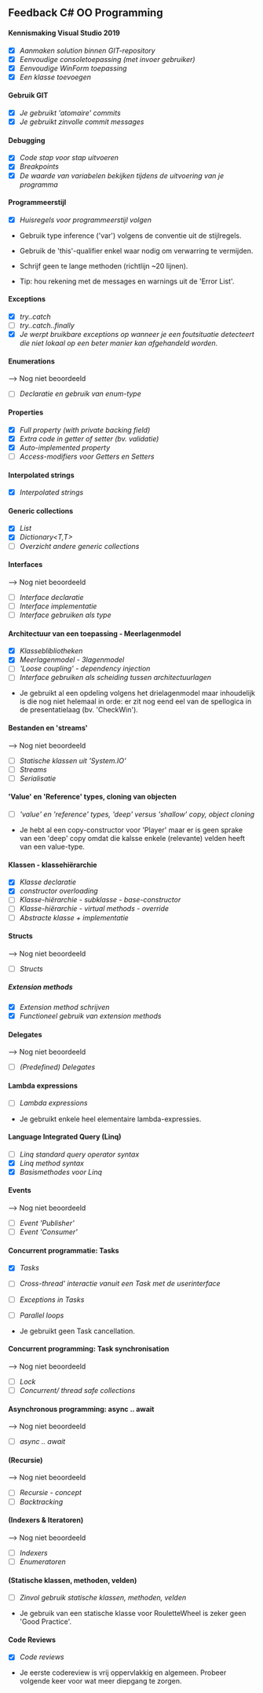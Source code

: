 
## Feedback C# OO Programming


#### Kennismaking Visual Studio 2019


- [x] *Aanmaken solution binnen GIT-repository*
- [x] *Eenvoudige consoletoepassing (met invoer gebruiker)*
- [x] *Eenvoudige WinForm toepassing*
- [x] *Een klasse toevoegen*

#### Gebruik GIT

- [x] *Je gebruikt 'atomaire' commits*
- [x] *Je gebruikt zinvolle commit messages*

#### Debugging

- [x] *Code stap voor stap uitvoeren*
- [x] *Breakpoints*
- [x] *De waarde van variabelen bekijken tijdens de uitvoering van je programma*

#### Programmeerstijl

- [x] *Huisregels voor programmeerstijl volgen*

* Gebruik type inference ('var') volgens de conventie uit de stijlregels.
* Gebruik de 'this'-qualifier enkel waar nodig om verwarring te vermijden.
* Schrijf geen te lange methoden (richtlijn ~20 lijnen).

* Tip: hou rekening met de messages en warnings uit de 'Error List'.


#### Exceptions

- [x] *try..catch*
- [ ] *try..catch..finally*
- [x] *Je werpt bruikbare exceptions op wanneer je een foutsituatie detecteert die niet lokaal op een beter manier kan afgehandeld worden.*

#### Enumerations

--> Nog niet beoordeeld

- [ ] *Declaratie en gebruik van enum-type*
 
#### Properties

- [x] *Full property (with private backing field)*
- [x] *Extra code in getter of setter (bv. validatie)*
- [x] *Auto-implemented property*
- [ ] *Access-modifiers voor Getters en Setters*

#### Interpolated strings

- [x] *Interpolated strings*

#### Generic collections

- [x] *List<T>*
- [x] *Dictionary<T,T>*
- [ ] *Overzicht andere generic collections*

#### Interfaces

--> Nog niet beoordeeld

- [ ] *Interface declaratie*
- [ ] *Interface implementatie*
- [ ] *Interface gebruiken als type*

#### Architectuur van een toepassing - Meerlagenmodel

- [x] *Klasseblibliotheken*
- [x] *Meerlagenmodel - 3lagenmodel*
- [ ] *'Loose coupling' - dependency injection*
- [ ] *Interface gebruiken als scheiding tussen architectuurlagen*

* Je gebruikt al een opdeling volgens het drielagenmodel maar inhoudelijk is die nog niet helemaal in orde: er zit nog eend eel van de spellogica in de presentatielaag (bv. 'CheckWin').


#### Bestanden en 'streams'

--> Nog niet beoordeeld

- [ ] *Statische klassen uit 'System.IO'*
- [ ] *Streams*
- [ ] *Serialisatie*

#### 'Value' en 'Reference' types, cloning van objecten

- [ ] *'value' en 'reference' types, 'deep' versus 'shallow' copy, object cloning*

* Je hebt al een copy-constructor voor 'Player' maar er is geen sprake van een 'deep' copy omdat die kalsse enkele (relevante) velden heeft van een value-type.

#### Klassen - klassehiërarchie

- [x] *Klasse declaratie*
- [x] *constructor overloading*
- [ ] *Klasse-hiërarchie - subklasse - base-constructor*
- [ ] *Klasse-hiërarchie - virtual methods - override*
- [ ] *Abstracte klasse + implementatie*

#### Structs

--> Nog niet beoordeeld

- [ ] *Structs*

##### Extension methods

- [x] *Extension method schrijven*
- [x] *Functioneel gebruik van extension methods*

#### Delegates

--> Nog niet beoordeeld

- [ ] *(Predefined) Delegates*

#### Lambda expressions

- [ ] *Lambda expressions*

* Je gebruikt enkele heel elementaire lambda-expressies.

#### Language Integrated Query (Linq)

- [ ] *Linq standard query operator syntax*
- [x] *Linq method syntax*
- [x] *Basismethodes voor Linq*

#### Events

--> Nog niet beoordeeld

- [ ] *Event 'Publisher'*
- [ ] *Event 'Consumer'*

#### Concurrent programmatie: Tasks

- [x] *Tasks*
- [ ] *Cross-thread' interactie vanuit een Task met de userinterface*
- [ ] *Exceptions in Tasks*
- [ ] *Parallel loops*
 

* Je gebruikt geen Task cancellation.

#### Concurrent programming: Task synchronisation

--> Nog niet beoordeeld

- [ ] *Lock*
- [ ] *Concurrent/ thread safe collections*

#### Asynchronous programming: async .. await

--> Nog niet beoordeeld

- [ ] *async .. await*

#### (Recursie)

--> Nog niet beoordeeld

- [ ] *Recursie - concept*
- [ ] *Backtracking*

#### (Indexers & Iteratoren)
 
--> Nog niet beoordeeld

- [ ] *Indexers*
- [ ] *Enumeratoren*

#### (Statische klassen, methoden, velden)

- [ ] *Zinvol gebruik statische klassen, methoden, velden*

* Je gebruik van een statische klasse voor RouletteWheel is zeker geen 'Good Practice'.

#### Code Reviews

- [x] *Code reviews*

* Je eerste codereview is vrij oppervlakkig en algemeen. Probeer volgende keer voor wat meer diepgang te zorgen.
